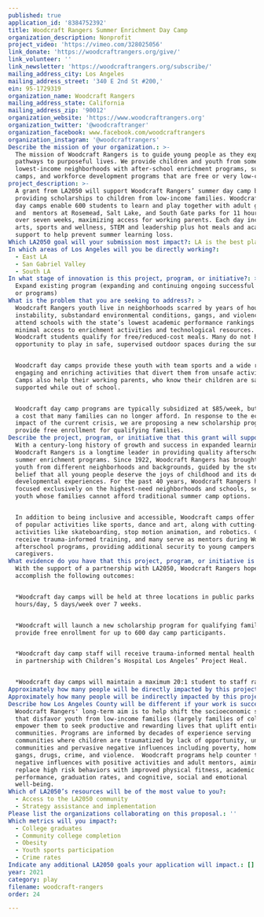 ```yaml
---
published: true
application_id: '8384752392'
title: Woodcraft Rangers Summer Enrichment Day Camp
organization_description: Nonprofit
project_video: 'https://vimeo.com/328025056'
link_donate: 'https://woodcraftrangers.org/give/'
link_volunteer: ''
link_newsletter: 'https://woodcraftrangers.org/subscribe/'
mailing_address_city: Los Angeles
mailing_address_street: '340 E 2nd St #200,'
ein: 95-1729319
organization_name: Woodcraft Rangers
mailing_address_state: California
mailing_address_zip: '90012'
organization_website: 'https://www.woodcraftrangers.org'
organization_twitter: '@woodcraftranger'
organization_facebook: www.facebook.com/woodcraftrangers
organization_instagram: '@woodcraftrangers'
Describe the mission of your organization.: >-
  The mission of Woodcraft Rangers is to guide young people as they explore
  pathways to purposeful lives. We provide children and youth from some of LA’s
  lowest-income neighborhoods with after-school enrichment programs, summer
  camps, and workforce development programs that are free or very low-cost. 
project_description: >-
  A grant from LA2050 will support Woodcraft Rangers’ summer day camp by
  providing scholarships to children from low-income families. Woodcraft summer
  day camps enable 600 students to learn and play together with adult guides
  and  mentors at Rosemead, Salt Lake, and South Gate parks for 11 hours/day
  over seven weeks, maximizing access for working parents. Each day includes
  arts, sports and wellness, STEM and leadership plus hot meals and academic
  support to help prevent summer learning loss.
Which LA2050 goal will your submission most impact?: LA is the best place to PLAY
In which areas of Los Angeles will you be directly working?:
  - East LA
  - San Gabriel Valley
  - South LA
In what stage of innovation is this project, program, or initiative?: >-
  Expand existing program (expanding and continuing ongoing successful projects
  or programs)
What is the problem that you are seeking to address?: >
  Woodcraft Rangers youth live in neighborhoods scarred by years of housing
  instability, substandard environmental conditions, gangs, and violence. They
  attend schools with the state’s lowest academic performance rankings and have
  minimal access to enrichment activities and technological resources. 88% of
  Woodcraft students qualify for free/reduced-cost meals. Many do not have the
  opportunity to play in safe, supervised outdoor spaces during the summer.


  Woodcraft day camps provide these youth with team sports and a wide range of
  engaging and enriching activities that divert them from unsafe activities.
  Camps also help their working parents, who know their children are safe and
  supported while out of school.


  Woodcraft day camp programs are typically subsidized at $85/week, but this is
  a cost that many families can no longer afford. In response to the economic
  impact of the current crisis, we are proposing a new scholarship program to
  provide free enrollment for qualifying families.
Describe the project, program, or initiative that this grant will support to address the problem identified.: >
  With a century-long history of growth and success in expanded learning,
  Woodcraft Rangers is a longtime leader in providing quality afterschool and
  summer enrichment programs. Since 1922, Woodcraft Rangers has brought together
  youth from different neighborhoods and backgrounds, guided by the steadfast
  belief that all young people deserve the joys of childhood and its defining
  developmental experiences. For the past 40 years, Woodcraft Rangers has
  focused exclusively on the highest-need neighborhoods and schools, serving
  youth whose families cannot afford traditional summer camp options.


  In addition to being inclusive and accessible, Woodcraft camps offer a range
  of popular activities like sports, dance and art, along with cutting-edge
  activities like skateboarding, stop motion animation, and robotics. Camp staff
  receive trauma-informed training, and many serve as mentors during Woodcraft
  afterschool programs, providing additional security to young campers and their
  caregivers.
What evidence do you have that this project, program, or initiative is or will be successful, and how will you define and measure success?: >
  With the support of a partnership with LA2050, Woodcraft Rangers hopes to
  accomplish the following outcomes:


  *Woodcraft day camps will be held at three locations in public parks for 11
  hours/day, 5 days/week over 7 weeks. 


  *Woodcraft will launch a new scholarship program for qualifying families to
  provide free enrollment for up to 600 day camp participants.


  *Woodcraft day camp staff will receive trauma-informed mental health training
  in partnership with Children’s Hospital Los Angeles’ Project Heal. 


  *Woodcraft day camps will maintain a maximum 20:1 student to staff ratio.
Approximately how many people will be directly impacted by this project, program, or initiative?: '600'
Approximately how many people will be indirectly impacted by this project, program, or initiative?: '600'
Describe how Los Angeles County will be different if your work is successful.: >-
  Woodcraft Rangers' long-term aim is to help shift the socioeconomic systems
  that disfavor youth from low-income families (largely families of color) and
  empower them to seek productive and rewarding lives that uplift entire
  communities. Programs are informed by decades of experience serving
  communities where children are traumatized by lack of opportunity, unsafe
  communities and pervasive negative influences including poverty, homelessness,
  gangs, drugs, crime, and violence.  Woodcraft programs help counter these
  negative influences with positive activities and adult mentors, aiming to
  replace high risk behaviors with improved physical fitness, academic
  performance, graduation rates, and cognitive, social and emotional
  well-being. 
Which of LA2050’s resources will be of the most value to you?:
  - Access to the LA2050 community
  - Strategy assistance and implementation
Please list the organizations collaborating on this proposal.: ''
Which metrics will you impact?:
  - College graduates
  - Community college completion
  - Obesity
  - Youth sports participation
  - Crime rates
Indicate any additional LA2050 goals your application will impact.: []
year: 2021
category: play
filename: woodcraft-rangers
order: 24

---
```

